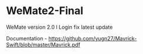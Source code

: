 # WeMate2-Final
WeMate version 2.0 l Login fix latest update

Documentation - https://github.com/yugn27/Mavrick-Swift/blob/master/Mavrick.pdf
